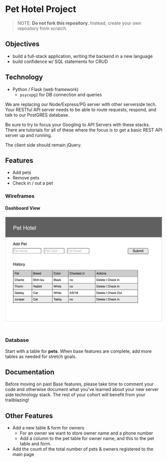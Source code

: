 # Pet Hotel Project

> NOTE: __Do not fork this repository.__ Instead, create your own repository from scratch.


## Objectives

- build a full-stack application, writing the backend in a new language
- build confidence w/ SQL statements for CRUD

## Technology

- Python / Flask (web framework)
  - `psycopg2` for DB connection and queries

We are replacing our Node/Express/PG server with other serverside tech. Your RESTful API server needs to be able to route requests, respond, and talk to our PostGRES database.

Be sure to try to focus your Googling to API Servers with these stacks. There are tutorials for all of these where the focus is to get a basic REST API server up and running.

The client side should remain jQuery. 

## Features

- Add pets
- Remove pets
- Check in / out a pet

### Wireframes

#### Dashboard View

![Add Entry Page](page-one.png)

### Database

Start with a table for **pets**. When base features are complete, add more tables as needed for stretch goals.

## Documentation

Before moving on past Base features, please take time to comment your code and otherwise document what you've learned about your new server side technology stack. The rest of your cohort will benefit from your trailblazing!

## Other Features

- Add a new table & form for owners
  - For an owner we want to store owner name and a phone number
  - Add a column to the pet table for owner name, and this to the pet table and form. 
- Add the count of the total number of pets & owners registered to the main page

